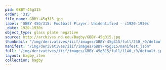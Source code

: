 ```yaml
---
pid: GBBY-45g315
order: '315'
file_name: GBBY-45g315.jpg
label: 'GBBY 45G/315: Football Player: Unidentified - c1920-1930s'
_date: 1920-1930s
object_type: glass plate negative
source: http://archives.nd.edu/Bagby/GBBY-45g315.jpg
thumbnail: "/img/derivatives/iiif/images/GBBY-45g315/full/250,/0/default.jpg"
manifest: "/img/derivatives/iiif/images/GBBY-45g315/manifest.json"
full: "/img/derivatives/iiif/images/GBBY-45g315/full/1140,/0/default.jpg"
layout: bagby_item
collection: bagby
---
```

